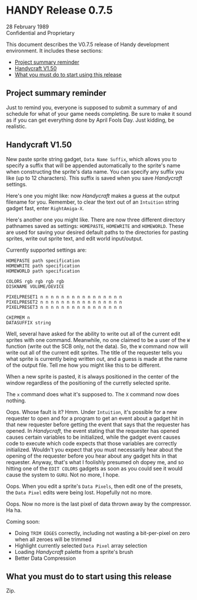 # HANDY Release 0.7.5

28 February 1989  
Confidential and Proprietary

This document describes the V0.7.5 release of Handy development environment. It includes these sections:

- [Project summary reminder](#project-summary-reminder)
- [Handycraft V1.50](#handycraft-v150)
- [What you must do to start using this release](#what-you-must-do-to-start-using-this-release)


## Project summary reminder

Just to remind you, everyone is supposed to submit a summary of and schedule for what of your game needs completing. Be sure to make it sound as if you can get everything done by April Fools Day. Just kidding, be realistic.

## Handycraft V1.50

New paste sprite string gadget, `Data Name Suffix`, which allows you to specify a suffix that will be appended automatically to the sprite's name when constructing the sprite's data name. You can specify any suffix you like (up to 12 characters). This suffix is saved when you save *Handycraft* settings.

Here's one you might like: now *Handycraft* makes a guess at the output filename for you. Remember, to clear the text out of an `Intuition` string gadget fast, enter `RightAmiga-X`.

Here's another one you might like. There are now three different directory pathnames saved as settings: `HOMEPASTE`, `HOMEWRITE` and `HOMEWORLD`. These are used for saving your desired default paths to the directories for pasting sprites, write out sprite text, and edit world input/output.

Currently supported settings are:

```
HOMEPASTE path specification 
HOMEWRITE path specification 
HOMEWORLD path specification

COLORS rgb rgb rgb rgb 
DISKNAME VOLUME/DEVICE

PIXELPRESET1 n n n n n n n n n n n n n n n n 
PIXELPRESET2 n n n n n n n n n n n n n n n n 
PIXELPRESET3 n n n n n n n n n n n n n n n n 

CHIPMEM n 
DATASUFFIX string
```

Well, several have asked for the ability to write out all of the current edit sprites with one command. Meanwhile, no one claimed to be a user of the `W` function (write out the SCB only, not the data). So, the `W` command now will write out all of the current edit sprites. The title of the requester tells you what sprite is currently being written out, and a guess is made at the name of the output file. Tell me how you might like this to be different.

When a new sprite is pasted, it is always positioned in the center of the window regardless of the positioning of the curretly selected sprite.

The `x` command does what it's supposed to. The `X` command now does nothing.

Oops. Whose fault is it? Hmm. Under `Intuition`, it's possible for a new requester to open and for a program to get an event about a gadget hit in that new requester before getting the event that says that the requester has opened. In *Handycraft*, the event stating that the requester has opened causes certain variables to be initialized, while the gadget event causes code to execute which code expects that those variables are correctly initialized. Wouldn't you expect that you must necessarily hear about the opening of the requester before you hear about any gadget hits in that requester. Anyway, that's what I foolishly presumed oh dopey me, and so hitting one of the `EDIT COLORS` gadgets as soon as you could see it would cause the system to `GURU`. Not no more, I hope.

Oops. When you edit a sprite's `Data Pixels`, then edit one of the presets, the `Data Pixel` edits were being lost. Hopefully not no more.

Oops. Now no more is the last pixel of data thrown away by the compressor. Ha ha.

Coming soon:

- Doing `TRIM EDGES` correctly, including not wasting a bit-per-pixel on zero when all zeroes will be trimmed
- Highlight currently selected `Data Pixel` array selection
- Loading *Handycraft* palette from a sprite's brush
- Better Data Compression

## What you must do to start using this release

Zip.

